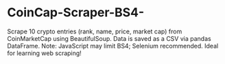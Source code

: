 # CoinCap-Scraper-BS4-
Scrape 10 crypto entries (rank, name, price, market cap) from CoinMarketCap using BeautifulSoup. Data is saved as a CSV via pandas DataFrame. Note: JavaScript may limit BS4; Selenium recommended. Ideal for learning web scraping!
